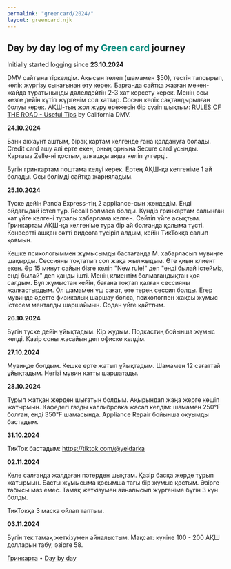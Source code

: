```yaml
---
permalink: "greencard/2024/"
layout: greencard.njk
---
```


## Day by day log of my <span style="color:#00897b;">Green card</span> journey

Initially started logging since **23.10.2024**

DMV сайтына тіркелдім. Ақысын төлеп (шамамен $50), тестін тапсырып, көлік жүргізу сынағынан өту керек. Барғанда сайтқа жазған мекен-жайда тұратыныңды дәлелдейтін 2-3 хат көрсету керек. Менің осы кезге дейін күтіп жүргенім сол хаттар. Сосын көлік сақтандырылған болуы керек. АҚШ-тың жол жүру ережесін бір сүзіп шықтым: [RULES OF THE ROAD - Useful Tips](https://www.youtube.com/playlist?list=PL2ZduCrEeD5zE7vLmGWpXb-UGLXcq07pc) by California DMV.

**24.10.2024**

Банк аккаунт аштым, бірақ картам келгенде ғана қолдануға болады. Credit card ашу әлі ерте екен, оның орнына Secure card ұсынды. Картама Zelle-ні қостым, алғашқы ақша келіп үлгерді.

Бүгін гринкартам поштама келуі керек. Ертең АҚШ-қа келгеніме 1 ай болады. Осы бөлімді сайтқа жарияладым.

**25.10.2024**

Түске дейін Panda Express-тің 2 appliance-сын жөндедім. Енді ойдағыдай істеп тұр. Recall болмаса болды. Күндіз гринкартам салынған хат үйге келгені туралы хабарлама келген. Сөйтіп үйге асықтым. Гринкартам АҚШ-қа келгеніме тура бір ай болғанда қолыма түсті. Конвертті ашқан сәтті видеоға түсіріп алдым, кейін ТикТокқа салып қоямын.

Кешке психологыммен жұмысымды бастағанда М. хабарласып мувиңге шақырды. Сессияны тоқтатып сол жақа жылжыдым. Өте қиын клиент екен. Әр 15 минут сайын бізге келіп "New rule!" деп "енді былай істейміз, енді былай" деп қанды ішті. Менің клиентім болмағандықтан қоя салдым. Бұл жұмыстан кейін, бағана тоқтап қалған сессияны жалғастырдым. Ол шамамен үш сағат, өте терең сессия болды. Егер мувиңде әдетте физикалық шаршау болса, психологпен жақсы жұмыс істесем менталды шаршаймын. Содан үйге қайттым.

**26.10.2024**

Бүгін түске дейін ұйықтадым. Кір жудым. Подкастиң бойынша жұмыс келді. Қазір соны жасайын деп офиске келдім.

**27.10.2024**

Мувиңде болдым. Кешке ерте жатып ұйықтадым. Шамамен 12 сағаттай ұйықтадым. Негізі мувиң қатты шаршатады.

**28.10.2024**

Тұрып жатқан жерден шығатын болдым. Ақырындап жаңа жерге көшіп жатырмын. Кафедегі газды каллибровка жасап келдім: шамамен 250℉ болған, енді 350℉ шамасында. Appliance Repair бойынша оқуымды бастадым.

**31.10.2024**

ТикТок бастадым: <https://tiktok.com/@yeldarka>

**02.11.2024**

Келе салғанда жалдаған пәтерден шықтам. Қазір басқа жерде тұрып жатырмын. Басты жұмысыма қосымша тағы бір жұмыс қостым. Әзірге табысы мәз емес. Тамақ жеткізумен айналысып жүргеніме бүгін 3 күн болды.

ТикТокқа 3 маска ойлап таптым.

**03.11.2024**

Бүгін тек тамақ жеткізумен айналыстым. Мақсат: күніне 100 - 200 АҚШ долларын табу, әзірге 58.

[Гринкарта](/greencard/) • [Day by day](/greencard/days)